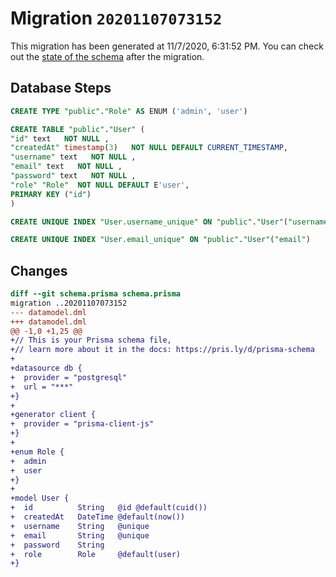# Migration `20201107073152`

This migration has been generated at 11/7/2020, 6:31:52 PM.
You can check out the [state of the schema](./schema.prisma) after the migration.

## Database Steps

```sql
CREATE TYPE "public"."Role" AS ENUM ('admin', 'user')

CREATE TABLE "public"."User" (
"id" text   NOT NULL ,
"createdAt" timestamp(3)   NOT NULL DEFAULT CURRENT_TIMESTAMP,
"username" text   NOT NULL ,
"email" text   NOT NULL ,
"password" text   NOT NULL ,
"role" "Role"  NOT NULL DEFAULT E'user',
PRIMARY KEY ("id")
)

CREATE UNIQUE INDEX "User.username_unique" ON "public"."User"("username")

CREATE UNIQUE INDEX "User.email_unique" ON "public"."User"("email")
```

## Changes

```diff
diff --git schema.prisma schema.prisma
migration ..20201107073152
--- datamodel.dml
+++ datamodel.dml
@@ -1,0 +1,25 @@
+// This is your Prisma schema file,
+// learn more about it in the docs: https://pris.ly/d/prisma-schema
+
+datasource db {
+  provider = "postgresql"
+  url = "***"
+}
+
+generator client {
+  provider = "prisma-client-js"
+}
+
+enum Role {
+  admin
+  user
+}
+
+model User {
+  id          String   @id @default(cuid())
+  createdAt   DateTime @default(now())
+  username    String   @unique
+  email       String   @unique
+  password    String
+  role        Role     @default(user)
+}
```
